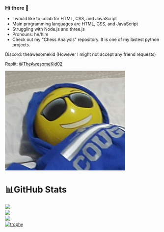 ### Hi there 👋

- I would like to colab for HTML, CSS, and JavaScript
- Main programming languages are HTML, CSS, and JavaScript
- Struggling with Node.js and three.js
- Pronouns: he/him
- Check out my "Chess Analysis" repository. It is one of my lastest python projects.

Discord: theawesomekid (However I might not accept any friend requests)

Replit: [@TheAwesomeKid02](https://replit.com/@TheAwesomeKid02)

<img src="images/person-imitation-small.jpg" />

# 📊GitHub Stats
![](https://github-readme-streak-stats.herokuapp.com/?user=TheAwesomeKid02&theme=transparent&hide_border=false)<br/>
![](https://github-readme-stats.vercel.app/api/top-langs/?username=TheAwesomeKid02&theme=transparent&hide_border=false&include_all_commits=false&count_private=false&layout=compact)<br/>
![](https://github-profile-summary-cards.vercel.app/api/cards/profile-details?username=TheAwesomeKid02&theme=github_dark)<br/>
[![trophy](https://github-profile-trophy.vercel.app/?username=TheAwesomeKid02&theme=onedark)](https://github.com/ryo-ma/github-profile-trophy)
